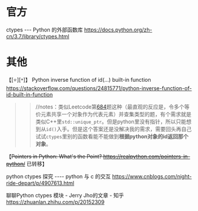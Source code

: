 
# 官方

ctypes --- Python 的外部函数库 https://docs.python.org/zh-cn/3.7/library/ctypes.html

# 其他

【[:star:][`*`]】 Python inverse function of id(…) built-in function https://stackoverflow.com/questions/24815771/python-inverse-function-of-id-built-in-function
>> //notes：类似Leetcode第[684](https://github.com/BIAOXYZ/variousCodes/tree/master/_CodeTopics/LeetCode/601-800/000684)题这种（最直观的反应是，令多个等价元素共享一个对象作为代表元素）并查集类型的题，有个需求就是类似C++里`std::unique_ptr`。但是python里没有指针，所以只能想到从`id()`入手。但是这个答案还是没解决我的需求，需要回头再自己试试`ctypes`里别的函数看能不能做到**根据python对象的id返回那个对象**。

【~~Pointers in Python: What's the Point? https://realpython.com/pointers-in-python/~~ 已转移】

python ctypes 探究 ---- python 与 c 的交互 https://www.cnblogs.com/night-ride-depart/p/4907613.html

聊聊Python ctypes 模块 - Jerry Jho的文章 - 知乎 https://zhuanlan.zhihu.com/p/20152309
